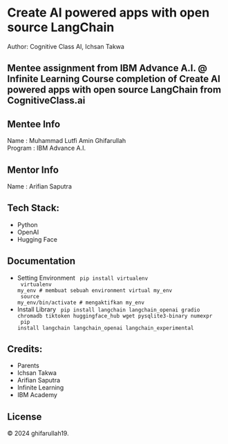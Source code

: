 # Create AI powered apps with open source LangChain
Author: Cognitive Class AI, Ichsan Takwa

Mentee assignment from IBM Advance A.I. @ Infinite Learning 
Course completion of Create AI powered apps with open source LangChain from CognitiveClass.ai
---

## Mentee Info
Name    : Muhammad Lutfi Amin Ghifarullah
<br>
Program : IBM Advance A.I.

## Mentor Info
Name     : Arifian Saputra

## Tech Stack:
- Python
- OpenAI
- Hugging Face

## Documentation
- Setting Environment
  <code>
  pip install virtualenv <br>
  virtualenv my_env # membuat sebuah  environment virtual my_env <br>
  source my_env/bin/activate # mengaktifkan my_env
  </code>
- Install Library
  <code>
  pip install langchain langchain_openai gradio chromadb tiktoken huggingface_hub wget pysqlite3-binary numexpr <br>
  pip install langchain langchain_openai langchain_experimental
  </code>

## Credits:
- Parents
- Ichsan Takwa
- Arifian Saputra
- Infinite Learning
- IBM Academy

## License
&copy; 2024 ghifarullah19.
